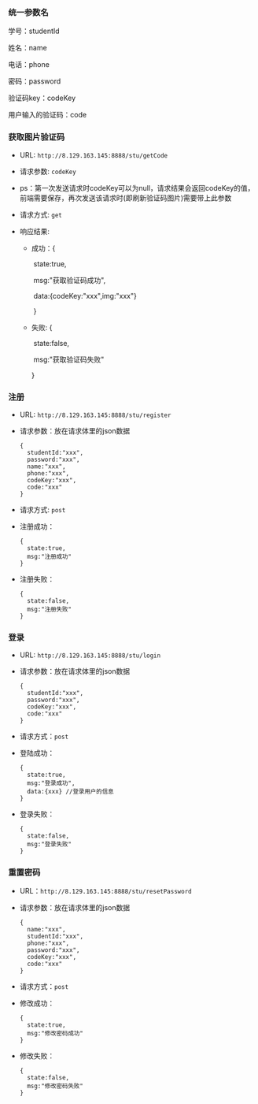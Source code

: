### 统一参数名

学号：studentId

姓名：name

电话：phone

密码：password

验证码key：codeKey

用户输入的验证码：code



### 获取图片验证码

* URL: `http://8.129.163.145:8888/stu/getCode`

* 请求参数: `codeKey`

* ps：第一次发送请求时codeKey可以为null，请求结果会返回codeKey的值，前端需要保存，再次发送该请求时(即刷新验证码图片)需要带上此参数

* 请求方式: `get`

* 响应结果:

  * 成功：{

    ​			state:true,

    ​			msg:"获取验证码成功",

    ​			data:{codeKey:"xxx",img:"xxx"}

    ​		}

  * 失败: {

    ​			state:false,

    ​			msg:"获取验证码失败"

    }



### 注册

* URL: `http://8.129.163.145:8888/stu/register`

* 请求参数：放在请求体里的json数据

  ```
  {
  	studentId:"xxx",
  	password:"xxx",
  	name:"xxx",
  	phone:"xxx",
  	codeKey:"xxx",
  	code:"xxx"
  }
  ```

* 请求方式: `post`

* 注册成功：

  ```
  {
  	state:true,
  	msg:"注册成功"
  }
  ```

  

* 注册失败：

  ```
  {
  	state:false,
  	msg:"注册失败"
  }
  ```

  

### 登录

* URL: `http://8.129.163.145:8888/stu/login`

* 请求参数：放在请求体里的json数据

  ```
  {
  	studentId:"xxx",
  	password:"xxx",
  	codeKey:"xxx",
  	code:"xxx"
  }
  ```

  

* 请求方式：`post`

* 登陆成功：

  ```
  {
  	state:true,
  	msg:"登录成功",
  	data:{xxx} //登录用户的信息
  }
  ```

  

* 登录失败：

  ```
  {
  	state:false,
  	msg:"登录失败"
  }
  ```

  



### 重置密码

* URL：`http://8.129.163.145:8888/stu/resetPassword`

* 请求参数：放在请求体里的json数据

  ```
  {
  	name:"xxx",
  	studentId:"xxx",
  	phone:"xxx",
  	password:"xxx",
  	codeKey:"xxx",
  	code:"xxx"
  }
  ```

  

*  请求方式：`post`

* 修改成功：

  ```
  {
  	state:true,
  	msg:"修改密码成功"
  }
  ```

  

* 修改失败：

  ```
  {
  	state:false,
  	msg:"修改密码失败"
  }
  ```

  